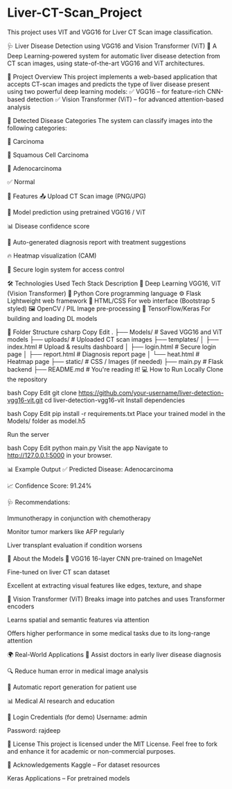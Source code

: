 # Liver-CT-Scan_Project


This project uses VIT and VGG16 for Liver CT Scan image classification.

🩺 Liver Disease Detection using VGG16 and Vision Transformer (ViT)
🎯 A Deep Learning-powered system for automatic liver disease detection from CT scan images, using state-of-the-art VGG16 and ViT architectures.

📌 Project Overview
This project implements a web-based application that accepts CT-scan images and predicts the type of liver disease present using two powerful deep learning models:
✅ VGG16 – for feature-rich CNN-based detection
✅ Vision Transformer (ViT) – for advanced attention-based analysis

🧪 Detected Disease Categories
The system can classify images into the following categories:

🧬 Carcinoma

🧬 Squamous Cell Carcinoma

🧬 Adenocarcinoma

✅ Normal

🚀 Features
📤 Upload CT Scan image (PNG/JPG)

🧠 Model prediction using pretrained VGG16 / ViT

📊 Disease confidence score

📄 Auto-generated diagnosis report with treatment suggestions

🔥 Heatmap visualization (CAM)

🔐 Secure login system for access control

🛠️ Technologies Used
Tech Stack	Description
🧠 Deep Learning	VGG16, ViT (Vision Transformer)
🐍 Python	Core programming language
⚙️ Flask	Lightweight web framework
🎨 HTML/CSS	For web interface (Bootstrap 5 styled)
🖼️ OpenCV / PIL	Image pre-processing
🧪 TensorFlow/Keras	For building and loading DL models

📂 Folder Structure
csharp
Copy
Edit
.
├── Models/                 # Saved VGG16 and ViT models
├── uploads/               # Uploaded CT scan images
├── templates/
│   ├── index.html         # Upload & results dashboard
│   ├── login.html         # Secure login page
│   ├── report.html        # Diagnosis report page
│   └── heat.html          # Heatmap page
├── static/                # CSS / Images (if needed)
├── main.py                # Flask backend
├── README.md              # You're reading it!
💻 How to Run Locally
Clone the repository

bash
Copy
Edit
git clone https://github.com/your-username/liver-detection-vgg16-vit.git
cd liver-detection-vgg16-vit
Install dependencies

bash
Copy
Edit
pip install -r requirements.txt
Place your trained model in the Models/ folder as model.h5

Run the server

bash
Copy
Edit
python main.py
Visit the app
Navigate to http://127.0.0.1:5000 in your browser.

📊 Example Output
✅ Predicted Disease: Adenocarcinoma

📈 Confidence Score: 91.24%

🩺 Recommendations:

Immunotherapy in conjunction with chemotherapy

Monitor tumor markers like AFP regularly

Liver transplant evaluation if condition worsens

🧠 About the Models
🔹 VGG16
16-layer CNN pre-trained on ImageNet

Fine-tuned on liver CT scan dataset

Excellent at extracting visual features like edges, texture, and shape

🔹 Vision Transformer (ViT)
Breaks image into patches and uses Transformer encoders

Learns spatial and semantic features via attention

Offers higher performance in some medical tasks due to its long-range attention

🌍 Real-World Applications
🏥 Assist doctors in early liver disease diagnosis

🔍 Reduce human error in medical image analysis

📄 Automatic report generation for patient use

📊 Medical AI research and education

🔐 Login Credentials (for demo)
Username: admin

Password: rajdeep

🧾 License
This project is licensed under the MIT License.
Feel free to fork and enhance it for academic or non-commercial purposes.

🤝 Acknowledgements
Kaggle – For dataset resources

Keras Applications – For pretrained models







